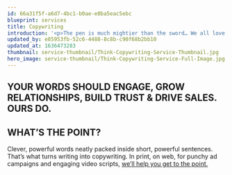 ```yaml
---
id: 66a31f5f-a6d7-4bc1-b0ae-e0ba5eac5ebc
blueprint: services
title: Copywriting
introduction: '<p>The pen is much mightier than the sword… We all love a good, long story, but there’s a time and a place – and your website or company literature is neither. The words you use need to do more than tell the world about what you do, they need to show the difference you make.</p>'
updated_by: e85953fb-52c6-4488-8c8b-c90f68b2bb10
updated_at: 1636473283
thumbnail: service-thumbnail/Think-Copywriting-Service-Thumbnail.jpg
hero_image: service-thumbnail/Think-Copywriting-Service-Full-Image.jpg
---
```

## YOUR WORDS SHOULD ENGAGE, GROW RELATIONSHIPS, BUILD TRUST & DRIVE SALES. OURS DO.



## WHAT’S THE POINT?

Clever, powerful words neatly packed inside short, powerful sentences. That’s what turns writing into copywriting. In print, on web, for punchy ad campaigns and engaging video scripts, [we’ll help you get to the point.](/contact)